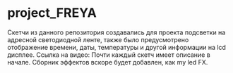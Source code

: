 # project_FREYA
Скетчи из данного репозитория создавались для проекта подсветки на адресной светодиодной ленте, также было предусмотрено отображение времени, даты, температуры и другой информации на lcd дисплее. Ссылка на видео: 
Почти каждый скетч имеет описание в начале.
Сборник эффектов вскоре будет добавлен, как my led FX.
